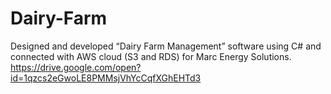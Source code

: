 # Dairy-Farm
Designed and developed “Dairy Farm Management” software using C# and connected with AWS cloud (S3 and RDS) for Marc Energy Solutions. 
https://drive.google.com/open?id=1qzcs2eGwoLE8PMMsjVhYcCqfXGhEHTd3
